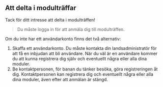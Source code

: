 ﻿## Att delta i modulträffar
Tack för ditt intresse att delta i modulträffen!

> Du måste logga in för att anmäla dig till modulträffen.

Om du inte har ett användarkonto finns det två alternativ:
1. Skaffa ett användarkonto. Du måste kontakta din landsadministratör för att få en inbjudan att bli användare.
När du väl är en användare kommer du att kunna registrera dig själv och eventuellt några eller alla dina moduler.
2. Be kontaktpersonen, för banan du tänker besöka, göra registreringen åt dig.
Kontaktpersonen kan registrera dig och eventuellt några eller alla dina moduler,
även efter att anmälan är stängd.

